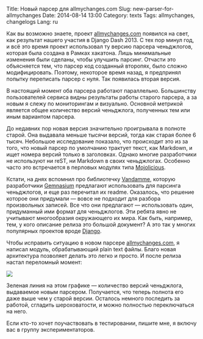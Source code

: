 Title: Новый парсер для allmychanges.com
Slug: new-parser-for-allmychanges
Date: 2014-08-14 13:00
Category: texts
Tags: allmychanges, changelogs
Lang: ru

Как вы возможно знаете, проект [allmychanges.com][] появился на свет, как результат нашего участия в Django Dash 2013. С тех пор минул год, и всё это время проект использовал ту версию парсера ченьджлогов, которая была создана в
 Рамках хакатона. Лишь минимальные изменения были сделаны, чтобы улучшить парсинг. Отчасти это объясняется тем, что парсер код созданный второпях, было сложно модифицировать. Поэтому, некоторое время назад, я предпринял попытку переписать парсер с нуля. Так появилась вторая версия.

В настоящий момент оба парсера работают параллельно. Большинству пользователей сервиса видны результаты работы старого парсера, а за новым я слежу по мониторингам и визуально. Основной метрикой является общее количество версий ченьджлога, полученных тем или иным вариантом парсера.

До недавних пор новая версия значительно проигрывала в полноте старой. Она выдавала меньше тысячи версий, тогда как старая более 6 тысяч. Небольшое исследование показало, что происходит это из за того, что новый парсер по умолчанию трактует текст, как Markdown, и ищет номера версий только в заголовках. Однако многие разработчики не используют ни reST, ни Markdown в своих ченьджлогах. Особенно часто это встречается в перловых модулях типа [Mojolicious][].

Кстати, на днях вспомнил про библиотечку [Vandamme][], которую разработчики [Gemnasium][] предлагают использовать для парсинга ченьджлогов, и еще раз перечитал их readme. Оказалось, что решение которое они придумали — вовсе не подходит для разбора произвольных записей. Все что они предлагают — использовать один, придуманный ими формат для ченьджлогов. Эти ребята явно не учитывают многообразия окружающего их мира. Как быть, например, тем, у кого описание релиза это большой документ? А это так у многих популярных проектов вроде [Django][].

Чтобы исправить ситуацию в новом парсере [allmychanges.com][], я написал модуль, обрабатывающий plain text файлы.  Благо новая архитектура позволяет делать это легко и просто. И после релиза настал переломный момент:

![](http://img.fotki.yandex.ru/get/6828/13558447.f/1_qn1uEVyC9YZ0G9CkvI0K1N37K9g=_ae4b5_1a9b188a_orig)

Зеленая линия на этом графике — количество версий ченьджлога, выдаваемое новым парсером. Получается, что теперь полнота его даже выше чем у старой версии. Осталось немного последить за работой, сгладить шероховатости, и можно полностью переключаться на него.

Если кто-то хочет поучаствовать в тестировании, пишите мне, я включу вас в группу экспериментаторов.

[Vandamme]: https://github.com/tech-angels/vandamme#changelogs-convention
[Mojolicious]: https://github.com/kraih/mojo/blob/master/Changes
[Gemnasium]: https://gemnasium.com/
[Django]: https://github.com/django/django/tree/master/docs/releases
[allmychanges.com]: http://allmychanges.com
